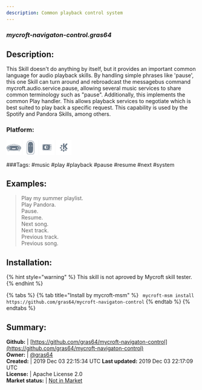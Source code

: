 ```yaml
---
description: Common playback control system
---
```


### _mycroft-navigaton-control.gras64_  
## Description:  
This Skill doesn't do anything by itself, but it provides an important common
language for audio playback skills.  By handling simple phrases like
'pause', this one Skill can turn around and rebroadcast the messagebus
command mycroft.audio.service.pause, allowing several music services to share
common terminology such as "pause".
Additionally, this implements the common Play handler.  This allows playback
services to negotiate which is best suited to play back a specific request.
This capability is used by the Spotify and Pandora Skills, among others.  
### Platform:  
 ![Mark I](../.gitbook/assets/mark-1-icon.png)  ![Mark II](../.gitbook/assets/mark-2-icon.png)  ![Picroft](../.gitbook/assets/picroft-icon.png)  ![plasmoid](../.gitbook/assets/kde.png)   
  
###Tags: \#music \#play \#playback \#pause \#resume \#next \#system   
## Examples:  
> Play my summer playlist.  
> Play Pandora.  
> Pause.  
> Resume.  
> Next song.  
> Next track.  
> Previous track.  
> Previous song.  
  
## Installation:  
{% hint style="warning" %}
This skill is not aproved by Mycroft skill tester.
{% endhint %}
    
{% tabs %}
{% tab title="Install by mycroft-msm" %}
``` mycroft-msm install https://github.com/gras64/mycroft-navigaton-control```
{% endtab %}
  {% endtabs %}
    
## Summary:  
**Github:** | [https://github.com/gras64/mycroft-navigaton-control](https://github.com/gras64/mycroft-navigaton-control)  
**Owner:** | [@gras64](https://github.com/gras64)  
**Created:** | 2019 Dec 03 22:15:34 UTC  **Last updated:** 2019 Dec 03 22:17:09 UTC  
**License:** | Apache License 2.0  
**Market status:** | [Not in Market](https://market.mycroft.ai/skill/)  
